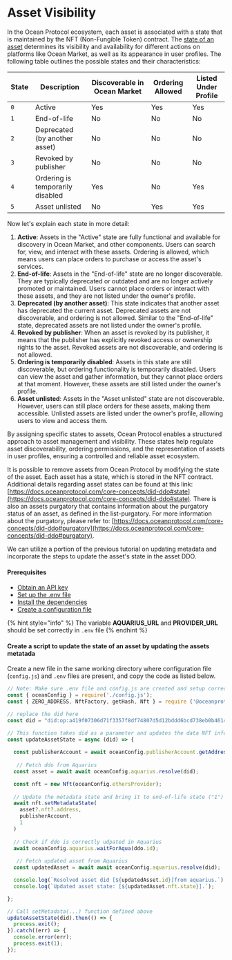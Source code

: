 # Asset Visibility

In the Ocean Protocol ecosystem, each asset is associated with a state that is maintained by the NFT (Non-Fungible Token) contract. The [state of an asset](../ddo-specification.md#state) determines its visibility and availability for different actions on platforms like Ocean Market, as well as its appearance in user profiles. The following table outlines the possible states and their characteristics:

| State | Description                      | Discoverable in Ocean Market | Ordering Allowed | Listed Under Profile |
| ----- | -------------------------------- | ---------------------------- | ---------------- | -------------------- |
| `0`   | Active                           | Yes                          | Yes              | Yes                  |
| `1`   | End-of-life                      | No                           | No               | No                   |
| `2`   | Deprecated (by another asset)    | No                           | No               | No                   |
| `3`   | Revoked by publisher             | No                           | No               | No                   |
| `4`   | Ordering is temporarily disabled | Yes                          | No               | Yes                  |
| `5`   | Asset unlisted                   | No                           | Yes              | Yes                  |

Now let's explain each state in more detail:

1. **Active**: Assets in the "Active" state are fully functional and available for discovery in Ocean Market, and other components. Users can search for, view, and interact with these assets. Ordering is allowed, which means users can place orders to purchase or access the asset's services.
2. **End-of-life**: Assets in the "End-of-life" state are no longer discoverable. They are typically deprecated or outdated and are no longer actively promoted or maintained. Users cannot place orders or interact with these assets, and they are not listed under the owner's profile.
3. **Deprecated (by another asset)**: This state indicates that another asset has deprecated the current asset. Deprecated assets are not discoverable, and ordering is not allowed. Similar to the "End-of-life" state, deprecated assets are not listed under the owner's profile.
4. **Revoked by publisher**: When an asset is revoked by its publisher, it means that the publisher has explicitly revoked access or ownership rights to the asset. Revoked assets are not discoverable, and ordering is not allowed.
5. **Ordering is temporarily disabled**: Assets in this state are still discoverable, but ordering functionality is temporarily disabled. Users can view the asset and gather information, but they cannot place orders at that moment. However, these assets are still listed under the owner's profile.
6. **Asset unlisted**: Assets in the "Asset unlisted" state are not discoverable. However, users can still place orders for these assets, making them accessible. Unlisted assets are listed under the owner's profile, allowing users to view and access them.

By assigning specific states to assets, Ocean Protocol enables a structured approach to asset management and visibility. These states help regulate asset discoverability, ordering permissions, and the representation of assets in user profiles, ensuring a controlled and reliable asset ecosystem.

It is possible to remove assets from Ocean Protocol by modifying the state of the asset. Each asset has a state, which is stored in the NFT contract. Additional details regarding asset states can be found at this link: [https://docs.oceanprotocol.com/core-concepts/did-ddo#state](https://docs.oceanprotocol.com/core-concepts/did-ddo#state). There is also an assets purgatory that contains information about the purgatory status of an asset, as defined in the list-purgatory. For more information about the purgatory, please refer to: [https://docs.oceanprotocol.com/core-concepts/did-ddo#purgatory](https://docs.oceanprotocol.com/core-concepts/did-ddo#purgatory).

We can utilize a portion of the previous tutorial on updating metadata and incorporate the steps to update the asset's state in the asset DDO.

#### Prerequisites

* [Obtain an API key](broken-reference)
* [Set up the .env file](broken-reference)
* [Install the dependencies](broken-reference)
* [Create a configuration file](configuration.md)

{% hint style="info" %}
The variable **AQUARIUS\_URL** and **PROVIDER\_URL** should be set correctly in `.env` file
{% endhint %}

#### Create a script to update the state of an asset by updating the assets metatada

Create a new file in the same working directory where configuration file (`config.js`) and `.env` files are present, and copy the code as listed below.

```javascript
// Note: Make sure .env file and config.js are created and setup correctly
const { oceanConfig } = require('./config.js');
const { ZERO_ADDRESS, NftFactory, getHash, Nft } = require ('@oceanprotocol/lib');

// replace the did here
const did = "did:op:a419f07306d71f3357f8df74807d5d12bddd6bcd738eb0b461470c64859d6f0f";

// This function takes did as a parameter and updates the data NFT information
const updateAssetState = async (did) => {
  
  const publisherAccount = await oceanConfig.publisherAccount.getAddress();
  
   // Fetch ddo from Aquarius
  const asset = await await oceanConfig.aquarius.resolve(did);

  const nft = new Nft(oceanConfig.ethersProvider);
  
  // Update the metadata state and bring it to end-of-life state ("1")
  await nft.setMetadataState(
    asset?.nft?.address,
    publisherAccount,
    1
  )
  
  // Check if ddo is correctly udpated in Aquarius 
  await oceanConfig.aquarius.waitForAqua(ddo.id);
  
   // Fetch updated asset from Aquarius
  const updatedAsset = await await oceanConfig.aquarius.resolve(did);

  console.log(`Resolved asset did [${updatedAsset.id}]from aquarius.`);
  console.log(`Updated asset state: [${updatedAsset.nft.state}].`);

};

// Call setMetadata(...) function defined above
updateAssetState(did).then(() => {
  process.exit();
}).catch((err) => {
  console.error(err);
  process.exit(1);
});
```

